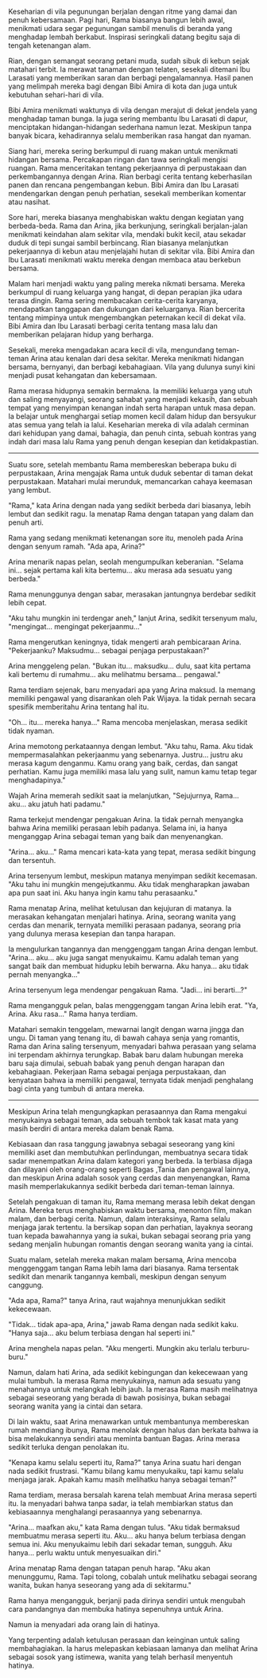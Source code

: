 Keseharian di vila pegunungan berjalan dengan ritme yang damai dan penuh kebersamaan. Pagi hari, Rama biasanya bangun lebih awal, menikmati udara segar pegunungan sambil menulis di beranda yang menghadap lembah berkabut. Inspirasi seringkali datang begitu saja di tengah ketenangan alam.

Rian, dengan semangat seorang petani muda, sudah sibuk di kebun sejak matahari terbit. Ia merawat tanaman dengan telaten, sesekali ditemani Ibu Larasati yang memberikan saran dan berbagi pengalamannya. Hasil panen yang melimpah mereka bagi dengan Bibi Amira di kota dan juga untuk kebutuhan sehari-hari di vila.

Bibi Amira menikmati waktunya di vila dengan merajut di dekat jendela yang menghadap taman bunga. Ia juga sering membantu Ibu Larasati di dapur, menciptakan hidangan-hidangan sederhana namun lezat. Meskipun tanpa banyak bicara, kehadirannya selalu memberikan rasa hangat dan nyaman.

Siang hari, mereka sering berkumpul di ruang makan untuk menikmati hidangan bersama. Percakapan ringan dan tawa seringkali mengisi ruangan. Rama menceritakan tentang pekerjaannya di perpustakaan dan perkembangannya dengan Arina. Rian berbagi cerita tentang keberhasilan panen dan rencana pengembangan kebun. Bibi Amira dan Ibu Larasati mendengarkan dengan penuh perhatian, sesekali memberikan komentar atau nasihat.

Sore hari, mereka biasanya menghabiskan waktu dengan kegiatan yang berbeda-beda. Rama dan Arina, jika berkunjung, seringkali berjalan-jalan menikmati keindahan alam sekitar vila, mendaki bukit kecil, atau sekadar duduk di tepi sungai sambil berbincang. Rian biasanya melanjutkan pekerjaannya di kebun atau menjelajahi hutan di sekitar vila. Bibi Amira dan Ibu Larasati menikmati waktu mereka dengan membaca atau berkebun bersama.

Malam hari menjadi waktu yang paling mereka nikmati bersama. Mereka berkumpul di ruang keluarga yang hangat, di depan perapian jika udara terasa dingin. Rama sering membacakan cerita-cerita karyanya, mendapatkan tanggapan dan dukungan dari keluarganya. Rian bercerita tentang mimpinya untuk mengembangkan peternakan kecil di dekat vila. Bibi Amira dan Ibu Larasati berbagi cerita tentang masa lalu dan memberikan pelajaran hidup yang berharga.

Sesekali, mereka mengadakan acara kecil di vila, mengundang teman-teman Arina atau kenalan dari desa sekitar. Mereka menikmati hidangan bersama, bernyanyi, dan berbagi kebahagiaan. Vila yang dulunya sunyi kini menjadi pusat kehangatan dan kebersamaan.

Rama merasa hidupnya semakin bermakna. Ia memiliki keluarga yang utuh dan saling menyayangi, seorang sahabat yang menjadi kekasih, dan sebuah tempat yang menyimpan kenangan indah serta harapan untuk masa depan. Ia belajar untuk menghargai setiap momen kecil dalam hidup dan bersyukur atas semua yang telah ia lalui. Keseharian mereka di vila adalah cerminan dari kehidupan yang damai, bahagia, dan penuh cinta, sebuah kontras yang indah dari masa lalu Rama yang penuh dengan kesepian dan ketidakpastian.

---

Suatu sore, setelah membantu Rama membereskan beberapa buku di perpustakaan, Arina mengajak Rama untuk duduk sebentar di taman dekat perpustakaan. Matahari mulai merunduk, memancarkan cahaya keemasan yang lembut.

"Rama," kata Arina dengan nada yang sedikit berbeda dari biasanya, lebih lembut dan sedikit ragu. Ia menatap Rama dengan tatapan yang dalam dan penuh arti.

Rama yang sedang menikmati ketenangan sore itu, menoleh pada Arina dengan senyum ramah. "Ada apa, Arina?"

Arina menarik napas pelan, seolah mengumpulkan keberanian. "Selama ini... sejak pertama kali kita bertemu... aku merasa ada sesuatu yang berbeda."

Rama menunggunya dengan sabar, merasakan jantungnya berdebar sedikit lebih cepat.

"Aku tahu mungkin ini terdengar aneh," lanjut Arina, sedikit tersenyum malu, "mengingat... mengingat pekerjaanmu..."

Rama mengerutkan keningnya, tidak mengerti arah pembicaraan Arina. "Pekerjaanku? Maksudmu... sebagai penjaga perpustakaan?"

Arina menggeleng pelan. "Bukan itu... maksudku... dulu, saat kita pertama kali bertemu di rumahmu... aku melihatmu bersama... pengawal."

Rama terdiam sejenak, baru menyadari apa yang Arina maksud. Ia memang memiliki pengawal yang disarankan oleh Pak Wijaya. Ia tidak pernah secara spesifik memberitahu Arina tentang hal itu.

"Oh... itu... mereka hanya..." Rama mencoba menjelaskan, merasa sedikit tidak nyaman.

Arina memotong perkataannya dengan lembut. "Aku tahu, Rama. Aku tidak mempermasalahkan pekerjaanmu yang sebenarnya. Justru... justru aku merasa kagum denganmu. Kamu orang yang baik, cerdas, dan sangat perhatian. Kamu juga memiliki masa lalu yang sulit, namun kamu tetap tegar menghadapinya."

Wajah Arina memerah sedikit saat ia melanjutkan, "Sejujurnya, Rama... aku... aku jatuh hati padamu."

Rama terkejut mendengar pengakuan Arina. Ia tidak pernah menyangka bahwa Arina memiliki perasaan lebih padanya. Selama ini, ia hanya menganggap Arina sebagai teman yang baik dan menyenangkan.

"Arina... aku..." Rama mencari kata-kata yang tepat, merasa sedikit bingung dan tersentuh.

Arina tersenyum lembut, meskipun matanya menyimpan sedikit kecemasan. "Aku tahu ini mungkin mengejutkanmu. Aku tidak mengharapkan jawaban apa pun saat ini. Aku hanya ingin kamu tahu perasaanku."

Rama menatap Arina, melihat ketulusan dan kejujuran di matanya. Ia merasakan kehangatan menjalari hatinya. Arina, seorang wanita yang cerdas dan menarik, ternyata memiliki perasaan padanya, seorang pria yang dulunya merasa kesepian dan tanpa harapan.

Ia mengulurkan tangannya dan menggenggam tangan Arina dengan lembut. "Arina... aku... aku juga sangat menyukaimu. Kamu adalah teman yang sangat baik dan membuat hidupku lebih berwarna. Aku hanya... aku tidak pernah menyangka..."

Arina tersenyum lega mendengar pengakuan Rama. "Jadi... ini berarti...?"

Rama mengangguk pelan, balas menggenggam tangan Arina lebih erat. "Ya, Arina. Aku rasa..." Rama hanya terdiam.

Matahari semakin tenggelam, mewarnai langit dengan warna jingga dan ungu. Di taman yang tenang itu, di bawah cahaya senja yang romantis, Rama dan Arina saling tersenyum, menyadari bahwa perasaan yang selama ini terpendam akhirnya terungkap. Babak baru dalam hubungan mereka baru saja dimulai, sebuah babak yang penuh dengan harapan dan kebahagiaan. Pekerjaan Rama sebagai penjaga perpustakaan, dan kenyataan bahwa ia memiliki pengawal, ternyata tidak menjadi penghalang bagi cinta yang tumbuh di antara mereka.

---

Meskipun Arina telah mengungkapkan perasaannya dan Rama mengakui menyukainya sebagai teman, ada sebuah tembok tak kasat mata yang masih berdiri di antara mereka dalam benak Rama. 

Kebiasaan dan rasa tanggung jawabnya sebagai seseorang yang kini memiliki aset dan membutuhkan perlindungan, membuatnya secara tidak sadar menempatkan Arina dalam kategori yang berbeda. Ia terbiasa dijaga dan dilayani oleh orang-orang seperti Bagas ,Tania dan pengawal lainnya, dan meskipun Arina adalah sosok yang cerdas dan menyenangkan, Rama masih memperlakukannya sedikit berbeda dari teman-teman lainnya.

Setelah pengakuan di taman itu, Rama memang merasa lebih dekat dengan Arina. Mereka terus menghabiskan waktu bersama, menonton film, makan malam, dan berbagi cerita. Namun, dalam interaksinya, Rama selalu menjaga jarak tertentu. Ia bersikap sopan dan perhatian, layaknya seorang tuan kepada bawahannya yang ia sukai, bukan sebagai seorang pria yang sedang menjalin hubungan romantis dengan seorang wanita yang ia cintai.

Suatu malam, setelah mereka makan malam bersama, Arina mencoba menggenggam tangan Rama lebih lama dari biasanya. Rama tersentak sedikit dan menarik tangannya kembali, meskipun dengan senyum canggung.

"Ada apa, Rama?" tanya Arina, raut wajahnya menunjukkan sedikit kekecewaan.

"Tidak... tidak apa-apa, Arina," jawab Rama dengan nada sedikit kaku. "Hanya saja... aku belum terbiasa dengan hal seperti ini."

Arina menghela napas pelan. "Aku mengerti. Mungkin aku terlalu terburu-buru."

Namun, dalam hati Arina, ada sedikit kebingungan dan kekecewaan yang mulai tumbuh. Ia merasa Rama menyukainya, namun ada sesuatu yang menahannya untuk melangkah lebih jauh. Ia merasa Rama masih melihatnya sebagai seseorang yang berada di bawah posisinya, bukan sebagai seorang wanita yang ia cintai dan setara.

Di lain waktu, saat Arina menawarkan untuk membantunya membereskan rumah mendiang ibunya, Rama menolak dengan halus dan berkata bahwa ia bisa melakukannya sendiri atau meminta bantuan Bagas. Arina merasa sedikit terluka dengan penolakan itu.

"Kenapa kamu selalu seperti itu, Rama?" tanya Arina suatu hari dengan nada sedikit frustrasi. "Kamu bilang kamu menyukaiku, tapi kamu selalu menjaga jarak. Apakah kamu masih melihatku hanya sebagai teman?"

Rama terdiam, merasa bersalah karena telah membuat Arina merasa seperti itu. Ia menyadari bahwa tanpa sadar, ia telah membiarkan status dan kebiasaannya menghalangi perasaannya yang sebenarnya.

"Arina... maafkan aku," kata Rama dengan tulus. "Aku tidak bermaksud membuatmu merasa seperti itu. Aku... aku hanya belum terbiasa dengan semua ini. Aku menyukaimu lebih dari sekadar teman, sungguh. Aku hanya... perlu waktu untuk menyesuaikan diri."

Arina menatap Rama dengan tatapan penuh harap. "Aku akan menunggumu, Rama. Tapi tolong, cobalah untuk melihatku sebagai seorang wanita, bukan hanya seseorang yang ada di sekitarmu."

Rama hanya mengangguk, berjanji pada dirinya sendiri untuk mengubah cara pandangnya dan membuka hatinya sepenuhnya untuk Arina. 

Namun ia menyadari ada orang lain di hatinya.

Yang terpenting adalah ketulusan perasaan dan keinginan untuk saling membahagiakan. Ia harus melepaskan kebiasaan lamanya dan melihat Arina sebagai sosok yang istimewa, wanita yang telah berhasil menyentuh hatinya.
 